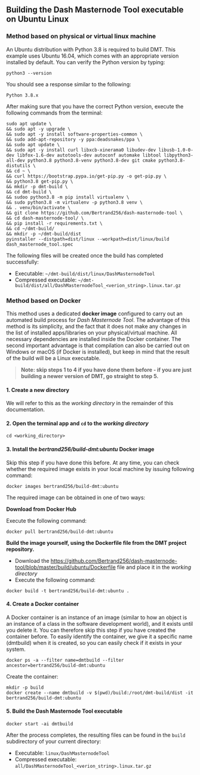 ## Building the Dash Masternode Tool executable on Ubuntu Linux

### Method based on physical or virtual linux machine

An Ubuntu distribution with Python 3.8 is required to build DMT. This example uses Ubuntu 16.04, which comes with an 
appropriate version installed by default. You can verify the Python version by typing:

```
python3 --version
```

You should see a response similar to the following:

  `Python 3.8.x`

After making sure that you have the correct Python version, execute the following commands from the terminal:

```
sudo apt update \
&& sudo apt -y upgrade \
&& sudo apt -y install software-properties-common \
&& sudo add-apt-repository -y ppa:deadsnakes/ppa \
&& sudo apt update \
&& sudo apt -y install curl libxcb-xinerama0 libudev-dev libusb-1.0-0-dev libfox-1.6-dev autotools-dev autoconf automake libtool libpython3-all-dev python3.8 python3.8-venv python3.8-dev git cmake python3.8-distutils \
&& cd ~ \
&& curl https://bootstrap.pypa.io/get-pip.py -o get-pip.py \
&& python3.8 get-pip.py \
&& mkdir -p dmt-build \
&& cd dmt-build \
&& sudoo python3.8 -m pip install virtualenv \
&& sudo python3.8 -m virtualenv -p python3.8 venv \
&& . venv/bin/activate \
&& git clone https://github.com/Bertrand256/dash-masternode-tool \
&& cd dash-masternode-tool/ \
&& pip install -r requirements.txt \
&& cd ~/dmt-build/
&& mkdir -p ~/dmt-build/dist
pyinstaller --distpath=dist/linux --workpath=dist/linux/build dash_masternode_tool.spec
```

The following files will be created once the build has completed successfully:

* Executable: `~/dmt-build/dist/linux/DashMasternodeTool`
* Compressed executable: `~/dmt-build/dist/all/DashMasternodeTool_<verion_string>.linux.tar.gz`


### Method based on Docker

This method uses a dedicated **docker image** configured to carry out an automated build process for *Dash Masternode Tool*. The advantage of this method is its simplicity, and the fact that it does not make any changes in the list of installed apps/libraries on your physical/virtual machine. All necessary dependencies are installed inside the Docker container. The second important advantage is that compilation can also be carried out on Windows or macOS (if Docker is installed), but keep in mind that the result of the build will be a Linux executable.

> **Note: skip steps 1 to 4 if you have done them before - if you are just building a newer version of DMT, go 
> straight to step 5.**

#### 1. Create a new directory
We will refer to this as the *working directory* in the remainder of this documentation.

#### 2. Open the terminal app and `cd` to the *working directory*

```
cd <working_directory>
```

#### 3. Install the *bertrand256/build-dmt:ubuntu* Docker image

Skip this step if you have done this before. At any time, you can check whether the required image exists in your local machine by issuing following command:

```
docker images bertrand256/build-dmt:ubuntu
```

The required image can be obtained in one of two ways:

**Download from Docker Hub**

Execute the following command:

```
docker pull bertrand256/build-dmt:ubuntu
```

**Build the image yourself, using the Dockerfile file from the DMT project repository.** 

* Download the https://github.com/Bertrand256/dash-masternode-tool/blob/master/build/ubuntu/Dockerfile file and place it in the *working directory*
* Execute the following command:
```
docker build -t bertrand256/build-dmt:ubuntu .
```

#### 4. Create a Docker container

A Docker container is an instance of an image (similar to how an object is an instance of a class in the software development world), and it exists until you delete it. You can therefore skip this step if you have created the container before. To easily identify the container, we give it a specific name (dmtbuild) when it is created, so you can easily check if it exists in your system.

```
docker ps -a --filter name=dmtbuild --filter ancestor=bertrand256/build-dmt:ubuntu
```
Create the container:

``` 
mkdir -p build
docker create --name dmtbuild -v $(pwd)/build:/root/dmt-build/dist -it bertrand256/build-dmt:ubuntu
```

#### 5. Build the Dash Masternode Tool executable

```
docker start -ai dmtbuild
```

After the process completes, the resulting files can be found in the `build` subdirectory of your current directory:
* Executable: `linux/DashMasternodeTool`
* Compressed executable: `all/DashMasternodeTool_<verion_string>.linux.tar.gz`

